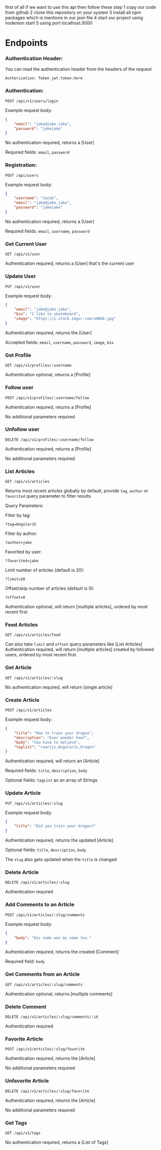 
first of all if we want to use this api then follow these step
1 copy our code from github 
2 clone this repository on your system
3  install all npm packages which is mentions in our json file
4 start our project using nodemon start
5  using port   localhost:3000


# Endpoints

### Authentication Header:

You can read the authentication header from the headers of the request

`Authorization: Token jwt.token.here`


### Authentication:

`POST /api/v1/users/login`

Example request body:
```JSON
{
    "email": "jake@jake.jake",
    "password": "jakejake"
}
```

No authentication required, returns a [User]

Required fields: `email`, `password`


### Registration:

`POST /api/users`

Example request body:
```JSON
{
    "username": "Jacob",
    "email": "jake@jake.jake",
    "password": "jakejake"
}
```

No authentication required, returns a [User]

Required fields: `email`, `username`, `password`



### Get Current User

`GET /api/v1/user`

Authentication required, returns a [User] that's the current user



### Update User

`PUT /api/v1/user`

Example request body:
```JSON
{
    "email": "jake@jake.jake",
    "bio": "I like to skateboard",
    "image": "https://i.stack.imgur.com/xHWG8.jpg"
}
```

Authentication required, returns the [User]


Accepted fields: `email`, `username`, `password`, `image`, `bio`



### Get Profile

`GET /api/v1/profiles/:username`

Authentication optional, returns a [Profile]



### Follow user

`POST /api/v1/profiles/:username/follow`

Authentication required, returns a [Profile]

No additional parameters required



### Unfollow user

`DELETE /api/v1/profiles/:username/follow`

Authentication required, returns a [Profile]

No additional parameters required



### List Articles

`GET /api/v1/articles`

Returns most recent articles globally by default, provide `tag`, `author` or `favorited` query parameter to filter results

Query Parameters:

Filter by tag:

`?tag=AngularJS`

Filter by author:

`?author=jake`

Favorited by user:

`?favorited=jake`

Limit number of articles (default is 20):

`?limit=20`

Offset/skip number of articles (default is 0):

`?offset=0`

Authentication optional, will return [multiple articles], ordered by most recent first



### Feed Articles

`GET /api/v1/articles/feed`

Can also take `limit` and `offset` query parameters like [List Articles]
Authentication required, will return [multiple articles] created by followed users, ordered by most recent first.


### Get Article

`GET /api/v1/articles/:slug`

No authentication required, will return [single article]
### Create Article

`POST /api/v1/articles`

Example request body:

```JSON
{
    "title": "How to train your dragon",
    "description": "Ever wonder how?",
    "body": "You have to believe",
    "taglist": "reactjs,AngularJs,Dragon"
}
```

Authentication required, will return an [Article]

Required fields: `title`, `description`, `body`

Optional fields: `tagList` as an array of Strings



### Update Article

`PUT /api/v1/articles/:slug`

Example request body:

```JSON
{
    "title": "Did you train your dragon?"
}
```

Authentication required, returns the updated [Article]

Optional fields: `title`, `description`, `body`

The `slug` also gets updated when the `title` is changed


### Delete Article

`DELETE /api/v1/articles/:slug`

Authentication required



### Add Comments to an Article

`POST /api/v1/articles/:slug/comments`

Example request body:

```JSON
{
    "body": "His name was my name too."
}
```

Authentication required, returns the created [Comment]

Required field: `body`



### Get Comments from an Article

`GET /api/v1/articles/:slug/comments`

Authentication optional, returns [multiple comments]



### Delete Comment

`DELETE /api/v1/articles/:slug/comments/:id`

Authentication required



### Favorite Article

`POST /api/v1/articles/:slug/favorite`

Authentication required, returns the [Article]

No additional parameters required



### Unfavorite Article

`DELETE /api/v1/articles/:slug/favorite`

Authentication required, returns the [Article]

No additional parameters required



### Get Tags

`GET /api/v1/tags`

No authentication required, returns a [List of Tags]
